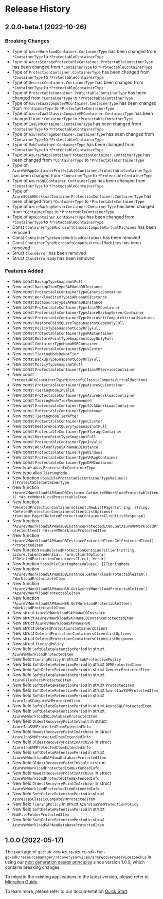 # Release History

## 2.0.0-beta.1 (2022-10-26)
### Breaking Changes

- Type of `AzureWorkloadContainer.ContainerType` has been changed from `*ContainerType` to `*ProtectableContainerType`
- Type of `AzureStorageProtectableContainer.ProtectableContainerType` has been changed from `*ContainerType` to `*ProtectableContainerType`
- Type of `ProtectionContainer.ContainerType` has been changed from `*ContainerType` to `*ProtectableContainerType`
- Type of `GenericContainer.ContainerType` has been changed from `*ContainerType` to `*ProtectableContainerType`
- Type of `ProtectableContainer.ProtectableContainerType` has been changed from `*ContainerType` to `*ProtectableContainerType`
- Type of `AzureIaaSComputeVMContainer.ContainerType` has been changed from `*ContainerType` to `*ProtectableContainerType`
- Type of `AzureIaaSClassicComputeVMContainer.ContainerType` has been changed from `*ContainerType` to `*ProtectableContainerType`
- Type of `IaaSVMContainer.ContainerType` has been changed from `*ContainerType` to `*ProtectableContainerType`
- Type of `AzureStorageContainer.ContainerType` has been changed from `*ContainerType` to `*ProtectableContainerType`
- Type of `MabContainer.ContainerType` has been changed from `*ContainerType` to `*ProtectableContainerType`
- Type of `AzureVMAppContainerProtectionContainer.ContainerType` has been changed from `*ContainerType` to `*ProtectableContainerType`
- Type of `AzureVMAppContainerProtectableContainer.ProtectableContainerType` has been changed from `*ContainerType` to `*ProtectableContainerType`
- Type of `AzureSQLContainer.ContainerType` has been changed from `*ContainerType` to `*ProtectableContainerType`
- Type of `AzureSQLAGWorkloadContainerProtectionContainer.ContainerType` has been changed from `*ContainerType` to `*ProtectableContainerType`
- Type of `AzureBackupServerContainer.ContainerType` has been changed from `*ContainerType` to `*ProtectableContainerType`
- Type of `DpmContainer.ContainerType` has been changed from `*ContainerType` to `*ProtectableContainerType`
- Const `ContainerTypeMicrosoftClassicComputeVirtualMachines` has been removed
- Const `ContainerTypeAzureWorkloadContainer` has been removed
- Const `ContainerTypeMicrosoftComputeVirtualMachines` has been removed
- Struct `CloudError` has been removed
- Struct `CloudErrorBody` has been removed

### Features Added

- New const `BackupTypeSnapshotFull`
- New const `BackupItemTypeSAPHanaDBInstance`
- New const `ProtectableContainerTypeGenericContainer`
- New const `WorkloadItemTypeSAPHanaDBInstance`
- New const `DataSourceTypeSAPHanaDBInstance`
- New const `ProtectableContainerTypeIaasVMContainer`
- New const `ProtectableContainerTypeAzureBackupServerContainer`
- New const `ProtectableContainerTypeMicrosoftComputeVirtualMachines`
- New const `RestorePointQueryTypeSnapshotCopyOnlyFull`
- New const `PolicyTypeSnapshotCopyOnlyFull`
- New const `ProtectableContainerTypeMABContainer`
- New const `RestorePointTypeSnapshotCopyOnlyFull`
- New const `ContainerTypeHanaHSRContainer`
- New const `ProtectableContainerTypeVCenter`
- New const `TieringModeDoNotTier`
- New const `BackupTypeSnapshotCopyOnlyFull`
- New const `PolicyTypeSnapshotFull`
- New const `ProtectableContainerTypeIaasVMServiceContainer`
- New const `ProtectableContainerTypeMicrosoftClassicComputeVirtualMachines`
- New const `ProtectableContainerTypeAzureSQLContainer`
- New const `TieringModeInvalid`
- New const `ProtectableContainerTypeAzureWorkloadContainer`
- New const `TieringModeTierRecommended`
- New const `ProtectableContainerTypeSQLAGWorkLoadContainer`
- New const `ProtectableContainerTypeUnknown`
- New const `TieringModeTierAfter`
- New const `ProtectableContainerTypeCluster`
- New const `RestorePointQueryTypeSnapshotFull`
- New const `ProtectableContainerTypeStorageContainer`
- New const `RestorePointTypeSnapshotFull`
- New const `ProtectableContainerTypeInvalid`
- New const `WorkloadTypeSAPHanaDBInstance`
- New const `ProtectableContainerTypeWindows`
- New const `ProtectableContainerTypeVMAppContainer`
- New const `ProtectableContainerTypeDPMContainer`
- New type alias `ProtectableContainerType`
- New type alias `TieringMode`
- New function `PossibleProtectableContainerTypeValues() []ProtectableContainerType`
- New function `*AzureVMWorkloadSAPHanaDBInstance.GetAzureVMWorkloadProtectableItem() *AzureVMWorkloadProtectableItem`
- New function `*DeletedProtectionContainersClient.NewListPager(string, string, *DeletedProtectionContainersClientListOptions) *runtime.Pager[DeletedProtectionContainersClientListResponse]`
- New function `*AzureVMWorkloadSAPHanaDBInstanceProtectedItem.GetAzureVMWorkloadProtectedItem() *AzureVMWorkloadProtectedItem`
- New function `*AzureVMWorkloadSAPHanaDBInstanceProtectedItem.GetProtectedItem() *ProtectedItem`
- New function `NewDeletedProtectionContainersClient(string, azcore.TokenCredential, *arm.ClientOptions) (*DeletedProtectionContainersClient, error)`
- New function `PossibleTieringModeValues() []TieringMode`
- New function `*AzureVMWorkloadSAPHanaDBInstance.GetWorkloadProtectableItem() *WorkloadProtectableItem`
- New function `*AzureVMWorkloadSAPHanaHSR.GetAzureVMWorkloadProtectableItem() *AzureVMWorkloadProtectableItem`
- New function `*AzureVMWorkloadSAPHanaHSR.GetWorkloadProtectableItem() *WorkloadProtectableItem`
- New struct `AzureVMWorkloadSAPHanaDBInstance`
- New struct `AzureVMWorkloadSAPHanaDBInstanceProtectedItem`
- New struct `AzureVMWorkloadSAPHanaHSR`
- New struct `DeletedProtectionContainersClient`
- New struct `DeletedProtectionContainersClientListOptions`
- New struct `DeletedProtectionContainersClientListResponse`
- New struct `TieringPolicy`
- New field `SoftDeleteRetentionPeriod` in struct `AzureVMWorkloadProtectedItem`
- New field `TieringPolicy` in struct `SubProtectionPolicy`
- New field `SoftDeleteRetentionPeriod` in struct `DPMProtectedItem`
- New field `SoftDeleteRetentionPeriod` in struct `GenericProtectedItem`
- New field `SoftDeleteRetentionPeriod` in struct `AzureFileshareProtectedItem`
- New field `SoftDeleteRetentionPeriod` in struct `ProtectedItem`
- New field `SoftDeleteRetentionPeriod` in struct `AzureIaaSVMProtectedItem`
- New field `SoftDeleteRetentionPeriod` in struct `AzureIaaSComputeVMProtectedItem`
- New field `SoftDeleteRetentionPeriod` in struct `AzureSQLProtectedItem`
- New field `SoftDeleteRetentionPeriod` in struct `AzureVMWorkloadSQLDatabaseProtectedItem`
- New field `OldestRecoveryPointInVault` in struct `AzureIaaSVMProtectedItemExtendedInfo`
- New field `NewestRecoveryPointInArchive` in struct `AzureIaaSVMProtectedItemExtendedInfo`
- New field `OldestRecoveryPointInArchive` in struct `AzureIaaSVMProtectedItemExtendedInfo`
- New field `SoftDeleteRetentionPeriod` in struct `AzureVMWorkloadSAPHanaDatabaseProtectedItem`
- New field `OldestRecoveryPointInVault` in struct `AzureVMWorkloadProtectedItemExtendedInfo`
- New field `NewestRecoveryPointInArchive` in struct `AzureVMWorkloadProtectedItemExtendedInfo`
- New field `OldestRecoveryPointInArchive` in struct `AzureVMWorkloadProtectedItemExtendedInfo`
- New field `SoftDeleteRetentionPeriod` in struct `AzureIaaSClassicComputeVMProtectedItem`
- New field `TieringPolicy` in struct `AzureIaaSVMProtectionPolicy`
- New field `SoftDeleteRetentionPeriod` in struct `MabFileFolderProtectedItem`
- New field `SoftDeleteRetentionPeriod` in struct `AzureVMWorkloadSAPAseDatabaseProtectedItem`


## 1.0.0 (2022-05-17)

The package of `github.com/Azure/azure-sdk-for-go/sdk/resourcemanager/recoveryservices/armrecoveryservicesbackup` is using our [next generation design principles](https://azure.github.io/azure-sdk/general_introduction.html) since version 1.0.0, which contains breaking changes.

To migrate the existing applications to the latest version, please refer to [Migration Guide](https://aka.ms/azsdk/go/mgmt/migration).

To learn more, please refer to our documentation [Quick Start](https://aka.ms/azsdk/go/mgmt).